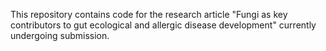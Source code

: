 This repository contains code for the research article "Fungi as key contributors to gut ecological and allergic disease development" currently undergoing submission. 
